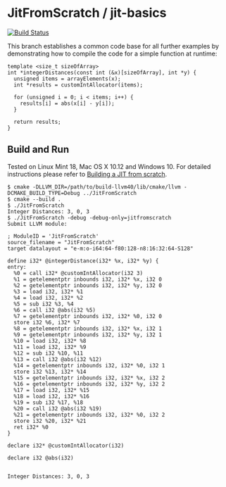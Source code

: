 # JitFromScratch / jit-basics

[![Build Status](https://travis-ci.org/weliveindetail/JitFromScratch.svg?branch=jit-basics)](https://travis-ci.org/weliveindetail/JitFromScratch)

This branch establishes a common code base for all further examples by demonstrating how to compile the code for a simple function at runtime:

```
template <size_t sizeOfArray>
int *integerDistances(const int (&x)[sizeOfArray], int *y) {
  unsigned items = arrayElements(x);
  int *results = customIntAllocator(items);

  for (unsigned i = 0; i < items; i++) {
    results[i] = abs(x[i] - y[i]);
  }

  return results;
}
```

## Build and Run

Tested on Linux Mint 18, Mac OS X 10.12 and Windows 10. For detailed instructions please refer to [Building a JIT from scratch](https://weliveindetail.github.io/blog/post/2017/07/18/building-a-jit-from-scratch.html).

```
$ cmake -DLLVM_DIR=/path/to/build-llvm40/lib/cmake/llvm -DCMAKE_BUILD_TYPE=Debug ../JitFromScratch
$ cmake --build .
$ ./JitFromScratch
Integer Distances: 3, 0, 3
$ ./JitFromScratch -debug -debug-only=jitfromscratch
Submit LLVM module:

; ModuleID = 'JitFromScratch'
source_filename = "JitFromScratch"
target datalayout = "e-m:o-i64:64-f80:128-n8:16:32:64-S128"

define i32* @integerDistance(i32* %x, i32* %y) {
entry:
  %0 = call i32* @customIntAllocator(i32 3)
  %1 = getelementptr inbounds i32, i32* %x, i32 0
  %2 = getelementptr inbounds i32, i32* %y, i32 0
  %3 = load i32, i32* %1
  %4 = load i32, i32* %2
  %5 = sub i32 %3, %4
  %6 = call i32 @abs(i32 %5)
  %7 = getelementptr inbounds i32, i32* %0, i32 0
  store i32 %6, i32* %7
  %8 = getelementptr inbounds i32, i32* %x, i32 1
  %9 = getelementptr inbounds i32, i32* %y, i32 1
  %10 = load i32, i32* %8
  %11 = load i32, i32* %9
  %12 = sub i32 %10, %11
  %13 = call i32 @abs(i32 %12)
  %14 = getelementptr inbounds i32, i32* %0, i32 1
  store i32 %13, i32* %14
  %15 = getelementptr inbounds i32, i32* %x, i32 2
  %16 = getelementptr inbounds i32, i32* %y, i32 2
  %17 = load i32, i32* %15
  %18 = load i32, i32* %16
  %19 = sub i32 %17, %18
  %20 = call i32 @abs(i32 %19)
  %21 = getelementptr inbounds i32, i32* %0, i32 2
  store i32 %20, i32* %21
  ret i32* %0
}

declare i32* @customIntAllocator(i32)

declare i32 @abs(i32)


Integer Distances: 3, 0, 3
```
